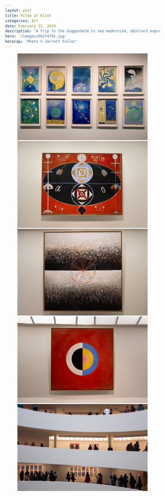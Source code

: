 ```yaml
---
layout: post
title: Hilda af Klint
categories: Art
date: February 12, 2019
description: "A Trip to the Guggenheim to see modernism, abstract expressionism, and spiritualism "
hero: '/images/DSCF4791.jpg'
herocap: 'Photo © Jarrett Fuller'
---
```


<figure>
<img src="/images/DSCF4790.jpg">
<img src="/images/DSCF4795.jpg">
<img src="/images/DSCF4797.jpg">
<img src="/images/DSCF4798.jpg">
<img src="/images/DSCF4793.jpg">

</figure>

